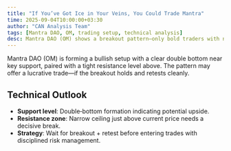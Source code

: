 ```yaml
---
title: "If You’ve Got Ice in Your Veins, You Could Trade Mantra"
time: 2025-09-04T10:00:00+03:30
author: "CAN Analysis Team"
tags: [Mantra DAO, OM, trading setup, technical analysis]
desc: Mantra DAO (OM) shows a breakout pattern—only bold traders with nerves of steel may capitalize on the potential double‑bottom setup.
---
```


Mantra DAO (OM) is forming a bullish setup with a clear double bottom near key support, paired with a tight resistance level above. The pattern may offer a lucrative trade—if the breakout holds and retests cleanly.

## Technical Outlook
- **Support level**: Double‑bottom formation indicating potential upside.
- **Resistance zone**: Narrow ceiling just above current price needs a decisive break.
- **Strategy**: Wait for breakout + retest before entering trades with disciplined risk management.
